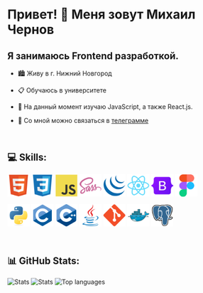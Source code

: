 Привет! 👋 Меня зовут Михаил Чернов
===================================

Я занимаюсь Frontend разработкой.
------------------------------------

* 🏙 Живу в г. Нижний Новгород

* 📋 Обучаюсь в университете

* 🧠 На данный момент изучаю JavaScript, а также React.js.

* 📱 Со мной можно связаться в [телеграмме](https://t.me/Mid1i)
<br/>

💻 Skills:
------------
<p align="left">
  <img src="https://github.com/devicons/devicon/blob/master/icons/html5/html5-original.svg" width="50" height="50" alt="HTML5"/>
  <img src="https://github.com/devicons/devicon/blob/master/icons/css3/css3-original.svg" width="50" height="50" alt="CSS3"/>
  <img src="https://github.com/devicons/devicon/blob/master/icons/javascript/javascript-original.svg" width="50" height="50" alt="JavaScript"/>
  <img src="https://github.com/devicons/devicon/blob/master/icons/sass/sass-original.svg" width="50" height="50" alt="SASS"/>
  <img src="https://github.com/devicons/devicon/blob/master/icons/jquery/jquery-original.svg" width="50" height="50" alt="jQuery"/>
  <img src="https://github.com/devicons/devicon/blob/master/icons/react/react-original.svg" width="50" height="50" alt="React"/>
  <img src="https://github.com/devicons/devicon/blob/master/icons/bootstrap/bootstrap-original.svg" width="50" height="50" alt="Bootstrap"/>
  <img src="https://github.com/devicons/devicon/blob/master/icons/figma/figma-original.svg" width="50" height="50" alt="Figma"/>
</p>
<p align="left">
  <img src="https://github.com/devicons/devicon/blob/master/icons/python/python-original.svg" width="50" height="50" alt="Python"/>
  <img src="https://github.com/devicons/devicon/blob/master/icons/c/c-original.svg" width="50" height="50" alt="C"/>
  <img src="https://github.com/devicons/devicon/blob/master/icons/cplusplus/cplusplus-original.svg" width="50" height="50" alt="C++"/>
  <img src="https://github.com/devicons/devicon/blob/master/icons/java/java-original.svg" width="50" height="50" alt="Java"/>
  <img src="https://github.com/devicons/devicon/blob/master/icons/git/git-original.svg" width="50" height="50" alt="Git"/>
  <img src="https://github.com/devicons/devicon/blob/master/icons/docker/docker-original.svg" width="50" height="50" alt="Docker"/>
  <img src="https://github.com/devicons/devicon/blob/master/icons/postgresql/postgresql-original.svg" width="50" height="50" alt="PostgreSQL"/>
</p>
<br/>

📊 GitHub Stats:
------------------
<img src="https://github-readme-stats.vercel.app/api?username=Mid1i&show_icons=true&hide=stars,prs,issues,contribs&title_color=5ed1f0&text_color=ffffff&icon_color=0891b2&bg_color=20232a&hide_border=true&show_icons=true" alt="Stats" />
<img src="https://github-readme-streak-stats.herokuapp.com/?user=Mid1i&theme=react&hide_border=true" alt="Stats"/>
<img src="https://github-readme-stats.vercel.app/api/top-langs/?username=Mid1i&langs_count=5&title_color=5ed1f0&text_color=ffffff&icon_color=0891b2&bg_color=20232a&hide_border=true&locale=en&custom_title=Top%20%Languages" alt="Top languages"/>

